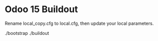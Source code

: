 Odoo 15 Buildout
=======================

Rename local_copy.cfg to local.cfg, then update your local parameters.

./bootstrap
./buildout
